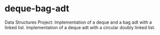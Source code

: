 # deque-bag-adt
Data Structures Project: Implementation of a deque and a bag adt with a linked list. Implementation of a deque adt with a circular doubly linked list.
